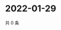 # 2022-01-29

共 0 条

<!-- BEGIN WEIBO -->
<!-- 最后更新时间 Sat Jan 29 2022 17:00:37 GMT+0800 (China Standard Time) -->

<!-- END WEIBO -->
